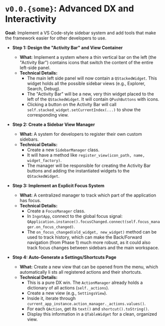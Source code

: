 # `v0.0.{some}`: Advanced DX and Interactivity

**Goal:** Implement a VS Code-style sidebar system and add tools that make the framework easier for other developers to use.

  * **Step 1: Design the "Activity Bar" and View Container**

      * **What:** Implement a system where a thin vertical bar on the left (the "Activity Bar") contains icons that switch the content of the entire left-side panel.
      * **Technical Details:**
          * The main left side panel will now contain a `QStackedWidget`. This widget holds all the possible sidebar views (e.g., Explorer, Search, Debug).
          * The "Activity Bar" will be a new, very thin widget placed to the left of the `QStackedWidget`. It will contain `QPushButtons` with icons.
          * Clicking a button on the Activity Bar will call `self.stacked_widget.setCurrentIndex(...)` to show the corresponding view.

  * **Step 2: Create a Sidebar View Manager**

      * **What:** A system for developers to register their own custom sidebars.
      * **Technical Details:**
          * Create a new `SidebarManager` class.
          * It will have a method like `register_view(icon_path, name, widget_factory)`.
          * The manager will be responsible for creating the Activity Bar buttons and adding the instantiated widgets to the `QStackedWidget`.

  * **Step 3: Implement an Explicit Focus System**

      * **What:** A centralized manager to track which part of the application has focus.
      * **Technical Details:**
          * Create a `FocusManager` class.
          * In `IngotApp`, connect to the global focus signal: `QApplication.instance().focusChanged.connect(self.focus_manager.on_focus_changed)`.
          * The `on_focus_changed(old_widget, new_widget)` method can be used to track history, which can make the Back/Forward navigation (from Phase 1) much more robust, as it could also track focus changes between sidebars and the main workspace.

  * **Step 4: Auto-Generate a Settings/Shortcuts Page**

      * **What:** Create a new view that can be opened from 
      the menu, which automatically li
      sts all registered actions and their shortcuts.
      * **Technical Details:**
          * This is a pure DX win. The `ActionManager` already holds a dictionary of all actions (`self._actions`).
          * Create a new view (e.g., `SettingsView`).
          * Inside it, iterate through `current_app_instance.action_manager._actions.values()`.
          * For each `QAction`, get its `text()` and `shortcut().toString()`.
          * Display this information in a `QTableWidget` for a clean, organized view.
